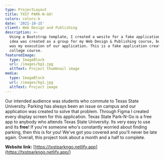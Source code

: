 ```yaml
---
type: ProjectLayout
title: TXST PARK-N-GO!
colors: colors-b
date: '2021-10-15'
client: Web Design and Publishing
description: >-
  Using a Bootstrap template, I created a wesite for a fake application. The
  idea was created as a group for my Web Design & Publishing course, but this
  was my execution of our application. This is a fake application created for a
  college course.
featuredImage:
  type: ImageBlock
  url: /images/bg1.jpg
  altText: Project thumbnail image
media:
  type: ImageBlock
  url: /images/bg1.jpg
  altText: Project image
---
```

Our intended audience was students who commute to Texas State University. Parking has always been an issue on campus and our application was created to solve that problem. Through Figma I created every display screen for this application. Texas State Park-N-Go is a free app to anybody who attends Texas State University. Its very easy to use and its **free**! If you're someone who's constantly worried about finding parking, then this is for you! We've got you covered and you'll never be late again. Overall, this project took about a month and a half to complete.

**Website link:** [https://txstparkngo.netlify.app](https://txstparkngo.netlify.app/)




